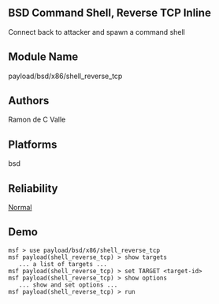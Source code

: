 ## BSD Command Shell, Reverse TCP Inline

Connect back to attacker and spawn a command shell


## Module Name
payload/bsd/x86/shell_reverse_tcp

## Authors
Ramon de C Valle





## Platforms
bsd

## Reliability
[Normal](https://github.com/rapid7/metasploit-framework/wiki/Exploit-Ranking)

## Demo

```
msf > use payload/bsd/x86/shell_reverse_tcp
msf payload(shell_reverse_tcp) > show targets
   ... a list of targets ...
msf payload(shell_reverse_tcp) > set TARGET <target-id>
msf payload(shell_reverse_tcp) > show options
   ... show and set options ...
msf payload(shell_reverse_tcp) > run
```
    
    